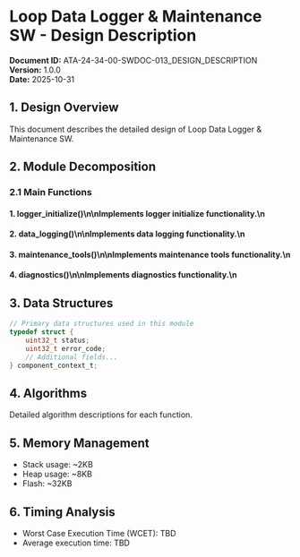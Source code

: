 # Loop Data Logger & Maintenance SW - Design Description

**Document ID:** ATA-24-34-00-SWDOC-013_DESIGN_DESCRIPTION  
**Version:** 1.0.0  
**Date:** 2025-10-31

## 1. Design Overview

This document describes the detailed design of Loop Data Logger & Maintenance SW.

## 2. Module Decomposition

### 2.1 Main Functions

#### 1. logger_initialize()\n\nImplements logger initialize functionality.\n
#### 2. data_logging()\n\nImplements data logging functionality.\n
#### 3. maintenance_tools()\n\nImplements maintenance tools functionality.\n
#### 4. diagnostics()\n\nImplements diagnostics functionality.\n

## 3. Data Structures

```c
// Primary data structures used in this module
typedef struct {
    uint32_t status;
    uint32_t error_code;
    // Additional fields...
} component_context_t;
```

## 4. Algorithms

Detailed algorithm descriptions for each function.

## 5. Memory Management

- Stack usage: ~2KB
- Heap usage: ~8KB
- Flash: ~32KB

## 6. Timing Analysis

- Worst Case Execution Time (WCET): TBD
- Average execution time: TBD

